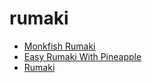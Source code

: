 # rumaki

 * [Monkfish Rumaki](../../index/m/monkfish-rumaki-5441.json)
 * [Easy Rumaki With Pineapple](../../index/e/easy-rumaki-with-pineapple.json)
 * [Rumaki](../../index/r/rumaki.json)
